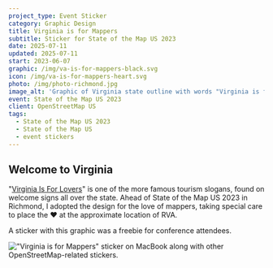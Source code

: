 ```yaml
---
project_type: Event Sticker
category: Graphic Design
title: Virginia is for Mappers
subtitle: Sticker for State of the Map US 2023
date: 2025-07-11
updated: 2025-07-11
start: 2023-06-07
graphic: /img/va-is-for-mappers-black.svg
icon: /img/va-is-for-mappers-heart.svg
photo: /img/photo-richmond.jpg
image_alt: 'Graphic of Virginia state outline with words "Virginia is for Mappers ❤️ State of the Map US 2023 ✦ Richmond, VA"'
event: State of the Map US 2023
client: OpenStreetMap US
tags:
  - State of the Map US 2023
  - State of the Map US
  - event stickers
---
```

## Welcome to Virginia

"[Virginia Is For Lovers](https://en.wikipedia.org/wiki/Virginia_Is_for_Lovers)" is one of the more famous tourism slogans, found on welcome signs all over the state. Ahead of State of the Map US 2023 in Richmond, I adopted the design for the love of mappers, taking special care to place the ❤️ at the approximate location of RVA.

A sticker with this graphic was a freebie for conference attendees.

!["Virginia is for Mappers" sticker on MacBook along with other OpenStreetMap-related stickers.](/img/va-is-for-mappers-photo.jpg)

